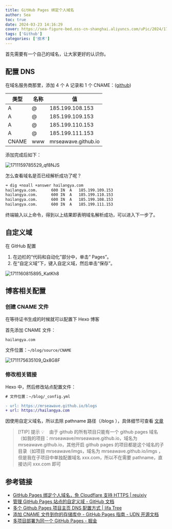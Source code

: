```yaml
---
title: GitHub Pages 绑定个人域名
author: Sea
toc: true
date: 2024-03-23 14:16:29
cover: https://sea-figure-bed.oss-cn-shanghai.aliyuncs.com/uPic/2024/1711175145828_hEVpjZ.jpg
tags: ['Github']
categories: ['技术']
---
```


首先需要有一个自己的域名，让大家更好的认识你。

<!-- more -->

## 配置 DNS

在域名服务商那里，添加 4 个 A 记录和 1 个 CNAME：([github](https://docs.github.com/zh/pages/configuring-a-custom-domain-for-your-github-pages-site/managing-a-custom-domain-for-your-github-pages-site#dns-records-for-your-custom-domain))

| 类型  | 名称 | 值                  |
| ----- | ---- | ------------------- |
| A     | @    | 185.199.108.153     |
| A     | @    | 185.199.109.153     |
| A     | @    | 185.199.110.153     |
| A     | @    | 185.199.111.153     |
| CNAME | www  | mrseawave.github.io |

添加完成后如下：

![1711159785529_qf8NJS](https://sea-figure-bed.oss-cn-shanghai.aliyuncs.com/uPic/2024/1711175016636_qVj5fA.png)

怎么查看域名是否已经解析成功了呢？

```bash
➜ dig +noall +answer hailangya.com
hailangya.com.		600	IN	A	185.199.109.153
hailangya.com.		600	IN	A	185.199.110.153
hailangya.com.		600	IN	A	185.199.108.153
hailangya.com.		600	IN	A	185.199.111.153
```

终端输入以上命令，得到以上结果即表明域名解析成功，可以进入下一步了。

## 自定义域

在 GitHub 配置

1. 在边栏的“代码和自动化”部分中，单击“ Pages”。
2. 在“自定义域”下，键入自定义域，然后单击“保存”。

![1711160815895_KatKh8](https://sea-figure-bed.oss-cn-shanghai.aliyuncs.com/uPic/2024/1711175027632_r6Gqpv.png)

## 博客相关配置

### 创建 CNAME 文件

在等待证书生成的时候就可以配置下 Hexo 博客

首先添加 CNAME 文件：

```txt
hailangya.com
```

文件位置：`~/blog/source/CNAME`

![1711175635109_Qx8G8F](https://sea-figure-bed.oss-cn-shanghai.aliyuncs.com/uPic/2024/1711175635109_Qx8G8F.png)

### 修改相关链接

Hexo 中，然后修改站点配置文件：

```diff
# 文件位置：~/blog/_config.yml

- url: https://mrseawave.github.io/blogs
+ url: https://hailangya.com

```

因使用自定义域名，所以去除 pathname 路径（/blogs ），具体细节可查看 [文章](https://juejin.cn/post/6895518085504040973)

> [!TIP] 提示 💡 
>   由于 github 的所有项目只能有一个 github pages 域名（如我的项目：mrseawave/mrseawave.github.io，域名为 mrseawave.github.io，其他开启 github pages 的项目都是这个域名的子目录（如项目 mrseawave/imgs，域名为 mrseawave.github.io/imgs ，但是我在子项目中单独配置域名 xxx.com，所以不在需要 pathname，直接访问 xxx.com 即可

## 参考链接

- [GitHub Pages 绑定个人域名，免 Cloudflare 支持 HTTPS | reuixiy](https://io-oi.me/tech/custom-domains-on-github-pages/)
- [管理 GitHub Pages 站点的自定义域 - GitHub 文档](https://docs.github.com/zh/pages/configuring-a-custom-domain-for-your-github-pages-site/managing-a-custom-domain-for-your-github-pages-site)
- [多个 Github Pages 项目主页 DNS 配置方式 | Iifa Tree](https://blog.iifatree.com/2019/12/13/dns-configuration-for-github-pages-project/)
- [添加 CNAME 文件到你的存储库中 - GitHub Pages 指南 - UDN 开源文档](https://doc.yonyoucloud.com/doc/wiki/project/github-pages-basics/cname-file.html)
- [多项目部署为同一个 GitHub Pages - 掘金](https://juejin.cn/post/6895518085504040973)
